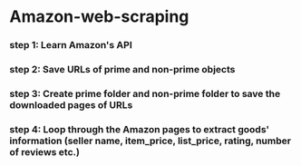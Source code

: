 # Amazon-web-scraping
### step 1: Learn Amazon's API 
### step 2: Save URLs of prime and non-prime objects
### step 3: Create prime folder and non-prime folder to save the downloaded pages of URLs
### step 4: Loop through the Amazon pages to extract goods' information (seller name, item_price, list_price, rating, number of reviews etc.)
